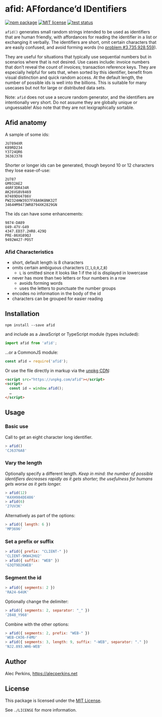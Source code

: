 
# afid: AFfordance’d IDentifiers

[![npm package](https://img.shields.io/npm/v/afid)](https://www.npmjs.com/package/afid) [![MIT license](https://img.shields.io/npm/l/afid)](https://github.com/alecperkins/afid/blob/main/LICENSE) [![test status](https://github.com/alecperkins/afid/actions/workflows/test.yml/badge.svg)](https://github.com/alecperkins/afid/actions/workflows/test.yml)

`afid()` generates small random strings intended to be used as identifiers that are human friendly, with affordances for reading the identifier in a list or exchanging it verbally. The identifiers are short, omit certain characters that are easily confused, and avoid forming words (no [problem #3,735,928,559](https://3735928559.xyz)).

They are useful for situations that typically use sequential numbers but in scenarios where that is not desired. Use cases include: invoice numbers that don’t reveal the count of invoices; transaction reference keys. They are especially helpful for sets that, when sorted by this identifier, benefit from visual distinction and quick random access. At the default length, the number of possible ids is well into the billions. This is suitable for many usecases but not for large or distributed data sets.

Note: `afid` does not use a secure random generator, and the identifiers are intentionally very short. Do not assume they are globally unique or unguessable! Also note that they are not lexigraphically sortable.


## Afid anatomy

A sample of some ids:

```
JU7894XR
K89RD234
Y3724QR6
3638J378
```

Shorter or longer ids can be generated, though beyond 10 or 12 characters they lose ease-of-use:

```
2U787
GM932AE2
46RF3DR434R
AK26VG8V8469
H7489DU4786V
PW2324HW3937FX8A9K8NK32T
3464HM9473WR8794XK2829GN
```

The ids can have some enhancements:

```
9874-DA89
U49-47V-G49
4347.ED37.2HR8.429Q
PRE-86XG89QJ
9492W427-POST
```

### Afid Characteristics

- short, default length is 8 characters
- omits certain ambiguous characters (`I`,`1`,`O`,`0`,`Z`,`B`)
  - `L` is omitted since it looks like 1 if the id is displayed in lowercase
- never has more than two letters or four numbers in a row
  - avoids forming words
  - uses the letters to punctuate the number groups
- encodes no information in the body of the id
- characters can be grouped for easier reading


## Installation

`npm install --save afid`

and include as a JavaScript or TypeScript module (types included):

```typescript
import afid from 'afid';
```

…or a CommonJS module:

```javascript
const afid = require('afid');
```

Or use the file directly in markup via the [unpkg CDN](https://unpkg.com/):

```html
<script src="https://unpkg.com/afid"></script>
<script>
  const id = window.afid();
  …
</script>
```


## Usage

### Basic use

Call to get an eight character long identifier.

```javascript
> afid()
'CJ6376A8'
```

### Vary the length

Optionally specify a different length. _Keep in mind: the number of possible identifiers decreases rapidly as it gets shorter; the usefulness for humans gets worse as it gets longer._

```javascript
> afid(12)
'K4XH984DE486'
> afid(6)
'27UV3K'
```

Alternatively as part of the options:
```javascript
> afid({ length: 6 })
'MP3696'
```

### Set a prefix or suffix

```javascript
> afid({ prefix: "CLIENT-" })
'CLIENT-9KW42HU2'
> afid({ suffix: "WEB" })
'G3QT9D2KWEB'
```

### Segment the id

```javascript
> afid({ segments: 2 })
'RA24-64UK'
```

Optionally change the delimiter:

```javascript
> afid({ segments: 2, separator: "_" })
'2848_Y968'
```

Combine with the other options:

```javascript
> afid({ segments: 2, prefix: "WEB-" })
'WEB-CH36-F4MU'
> afid({ segments: 3, length: 9, suffix: "-WEB", separator: "." })
'NJ2.893.WH6-WEB'
```


## Author

Alec Perkins, https://alecperkins.net


## License

This package is licensed under the [MIT License](https://opensource.org/licenses/MIT).

See `./LICENSE` for more information.

